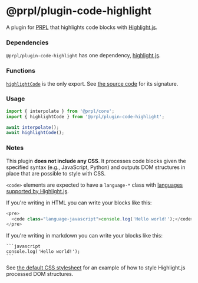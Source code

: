 # @prpl/plugin-code-highlight

A plugin for [PRPL](https://github.com/tyhopp/prpl) that highlights code blocks with [Highlight.js](https://github.com/highlightjs/highlight.js).

### Dependencies

`@prpl/plugin-code-highlight` has one dependency, [highlight.js](https://github.com/highlightjs/highlight.js).

### Functions

[`highlightCode`](src/index.ts) is the only export. See [the source code](src/index.ts) for its signature.

### Usage

```javascript
import { interpolate } from '@prpl/core';
import { highlightCode } from '@prpl/plugin-code-highlight';

await interpolate();
await highlightCode();
```

### Notes

This plugin **does not include any CSS**. It processes code blocks given the specified syntax (e.g., JavaScript, 
Python) and outputs DOM structures in place that are possible to style with CSS.

`<code>` elements are expected to have a `language-*` class with [languages supported by Highlight.js](https://github.com/highlightjs/highlight.js/blob/main/SUPPORTED_LANGUAGES.md).

If you're writing in HTML you can write your blocks like this: 
```javascript
<pre>
  <code class="language-javascript">console.log('Hello world!');</code>
</pre>
```

If you're writing in markdown you can write your blocks like this:

````
```javascript
console.log('Hello world!');
```
````

See [the default CSS stylesheet](https://github.com/highlightjs/highlight.js/blob/main/src/styles/default.css) for 
an example of how to style Highlight.js processed DOM structures.

